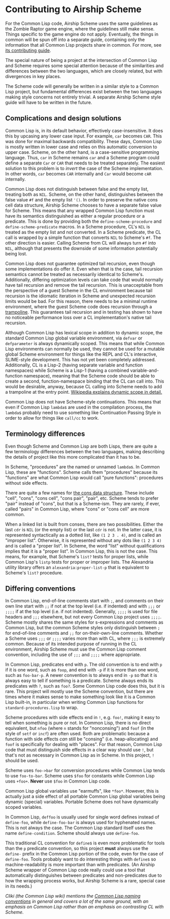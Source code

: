 Contributing to Airship Scheme
==============================

For the Common Lisp code, Airship Scheme uses the same guidelines as
the Zombie Raptor game engine, where the guidelines still make sense.
Things specific to the game engine do not apply. Eventually, the
things in common will be spun off into a separate guide, containing
only the information that all Common Lisp projects share in common.
For more, see [its contributing
guide](https://gitlab.com/zombie-raptor/zombie-raptor/-/blob/master/CONTRIBUTING.md).

The special nature of being a project at the intersection of Common
Lisp and Scheme requires some special attention because of the
similarities and differences between the two languages, which are
closely related, but with divergences in key places.

The Scheme code will generally be written in a similar style to a
Common Lisp project, but fundamental differences exist between the two
languages making style concerns not entirely trivial. A separate
Airship Scheme style guide will have to be written in the future.

Complications and design solutions
----------------------------------

Common Lisp is, in its default behavior, effectively case-insensitive.
It does this by upcasing any lower case input. For example, `car`
becomes `CAR`. This was done for maximal backwards compatibility.
These days, Common Lisp is mostly written in lower case and relies on
this automatic conversion to upper case. Scheme, on the other hand, is
a case-sensitive programming language. Thus, `car` in Scheme remains
`car` and a Scheme program could define a separate `Car` or `CAR` that
needs to be treated separately. The easiest solution to this problem
is to *invert* the case of the Scheme implementation. In other words,
`car` becomes `CAR` internally and `Car` would become `cAR`
internally.

Common Lisp does not distinguish between false and the empty list,
treating both as `NIL`. Scheme, on the other hand, distinguishes
between the false value `#f` and the empty list `'()`. In order to
preserve the native cons cell data structure, Airship Scheme chooses
to have a separate false value for Scheme. This means that any wrapped
Common Lisp function must have its semantics distinguished as either a
regular procedure or a predicate. This is done by providing both the
`define-scheme-procedure` and `define-scheme-predicate` macros. In a
Scheme procedure, CL's `NIL` is treated as the empty list and not
converted. In a Scheme predicate, the CL call is wrapped by a simple
function that converts `NIL` to Scheme's `#f`. The other direction is
easier. Calling Scheme from CL will always turn `#f` into `NIL`,
although that presents the downside of some information potentially
being lost.

Common Lisp does not guarantee optimized tail recursion, even though
some implementations do offer it. Even when that is the case, tail
recursion semantics cannot be treated as necessarily identical to
Scheme's. Additionally, differing optimization levels can take code
that would normally have tail recursion and remove the tail recursion.
This is unacceptable from the perspective of a guest Scheme in the CL
environment because tail recursion is the idiomatic iteration in
Scheme and unexpected recursion limits would be bad. For this reason,
there needs to be a minimal runtime environment, where the guest
Scheme code does recursion through a
[trampoline](https://en.wikipedia.org/wiki/Trampoline_(computing)).
This guarantees tail recursion and in testing has shown to have no
noticeable performance loss over a CL implementation's native tail
recursion.

Although Common Lisp has lexical scope in addition to dynamic scope,
the standard Common Lisp global variable environment, via `defvar` or
`defparameter` is always dynamically scoped. This means that while
Common Lisp environments can normally be used, they cannot be used for
a mutable global Scheme environment for things like the REPL and CL's
interactive, SLIME-style development. This has not yet been completely
addressed. Additionally, CL is a Lisp-2 (having separate variable and
function namespaces) while Scheme is a Lisp-1 (having a combined
variable-and-function namespace), meaning that the Scheme code should
be able to create a second, function-namespace binding that the CL can
call into. This would be desirable, anyway, because CL calling into
Scheme needs to add a trampoline at the entry point. [Wikipedia
explains dynamic scope in
detail.](https://en.wikipedia.org/wiki/Scope_(computer_science)#Dynamic_scoping)

Common Lisp does not have Scheme-style continuations. This means that
even if Common Lisp `lambda`s are used in the compilation process, the
`lambda`s probably need to use something like Continuation Passing
Style in order to allow for things like `call/cc` to work.

Terminology differences
-----------------------

Even though Scheme and Common Lisp are both Lisps, there are quite a
few terminology differences between the two languages, making
describing the details of project like this more complicated than it
has to be.

In Scheme, "procedures" are the named or unnamed `lambda`s. In Common
Lisp, these are "functions". Scheme calls them "procedures" because
its "functions" are what Common Lisp would call "pure functions":
procedures without side effects.

There are quite a few names for [the cons data
structure](https://en.wikipedia.org/wiki/Cons). These include "cell",
"cons", "cons cell", "cons pair", "pair", etc. Scheme tends to prefer
"pair" instead of "cons", but that is a Scheme-ism. They are rarely,
if ever, called "pairs" in Common Lisp, where "cons" or "cons cell"
are more common.

When a linked list is built from conses, there are two possibilities.
Either the last `cdr` is `NIL` (or the empty list) or the last `cdr`
is not. In the latter case, it is represented syntactically as a
dotted list, like `(1 2 3 . 4)`, and is called an "improper list".
Otherwise, it is represented without any dots like `(1 2 3 4)` and is
called a "proper list". In Scheme, the word "list" without
qualifications implies that it is a "proper list". In Common Lisp,
this is not the case. This means, for example, that Scheme's `list?`
tests for proper lists, while Common Lisp's `listp` tests for proper
or improper lists. The Alexandria utility library offers an
`alexandria:proper-list-p` that is equivalent to Scheme's `list?`
procedure.

Differing conventions
---------------------

In Common Lisp, end-of-line comments start with `;`, and comments on
their own line start with `;;` if not at the top level (i.e. if
indented) and with `;;;` or `;;;;` if at the top level (i.e. if not
indented). Generally, `;;;;` is used for file headers and `;;;`
elsewhere, but not every Common Lisp project uses `;;;;`. Scheme
mostly shares the same styles for s-expressions and comments as Common
Lisp, but the common Scheme styles only distinguish between `;` for
end-of-line comments and `;;` for on-their-own-line comments. Whether
a Scheme uses `;;;` or `;;;;` varies more than with CL, where `;;;` is
extremely common. Because of its intended purpose of running in the CL
environment, Airship Scheme must use the Common Lisp comment
convention, including the use of `;;;` and `;;;;` where appropriate.

In Common Lisp, predicates end with `p`. The old convention is to end
with `p` if it is one word, such as `foop`, and end with `-p` if it is
more than one word, such as `foo-bar-p`. A newer convention is to
always end in `-p` so that it is always easy to tell if something is a
predicate. Scheme always ends its predicates with `?`, such as `foo?`.
Some Common Lisp code does this, but it is rare. This project will
mostly use the Scheme convention, but there are times where it makes
sense to make something look like it is a Common Lisp built-in, in
particular when writing Common Lisp functions for
`standard-procedures.lisp` to wrap.

Scheme procedures with side effects end in `!`, e.g. `foo!`, making it
easy to tell when something is pure or not. In Common Lisp, there is
no direct equivalent, but `nfoo` (where `n` stands for "nonconsing")
and `foof` (in the style of `setf` or `incf`) are often used. Both are
problematic because a function with side effects *can* still be
"consing" (i.e. heap-allocating) and `foof` is specifically for
dealing with "places". For that reason, Common Lisp code that must
distinguish side effects in a clear way should use `!`, but that's not
as necessary in Common Lisp as in Scheme. In this project, `!` should
be used.

Scheme uses `foo->bar` for conversion procedures while Common Lisp
tends to use `foo-to-bar`. Scheme uses `$foo` for constants while
Common Lisp uses `+foo+`. **Never** use `$foo` in Common Lisp code.

Common Lisp global variables use "earmuffs", like `*foo*`. However,
this is actually just a side effect of all portable Common Lisp global
variables being dynamic (special) variables. Portable Scheme does not
have dynamically scoped variables.

In Common Lisp, `deffoo` is usually used for single word defines
instead of `define-foo`, while `define-foo-bar` is always used for
hyphenated names. This is not always the case. The Common Lisp
standard itself uses the name `define-condition`. Scheme should always
use `define-foo`.

This traditional CL convention for `define`s is even more problematic
for tools than the `p` predicate convention, so this project **must**
always use the `define-` prefix in the Common Lisp portion of the
code, even for the case of `define-foo`. Tools probably want to do
interesting things with `define`s so machine-readability is more
important than with predicates. (An Airship Scheme wrapper of Common
Lisp code really could use a tool that automatically distinguishes
between predicates and non-predicates due to how the wrapping process
works, but Airship Scheme is a rare, special case in its needs.)

*Cliki (the Common Lisp wiki) mentions the [Common Lisp naming
conventions](https://www.cliki.net/Naming+conventions) in general and
covers a lot of the same ground, with an emphasis on Common Lisp
rather than an emphasis on contrasting CL with Scheme.*
